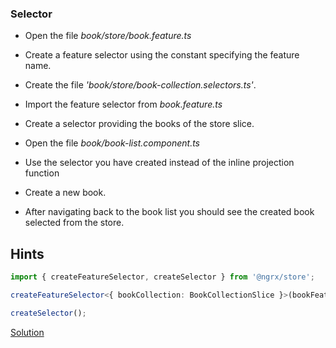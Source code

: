 ### Selector

- Open the file _book/store/book.feature.ts_
- Create a feature selector using the constant specifying the feature name.
- Create the file _'book/store/book-collection.selectors.ts'_.
- Import the feature selector from _book.feature.ts_
- Create a selector providing the books of the store slice.
- Open the file _book/book-list.component.ts_
- Use the selector you have created instead of the inline projection function

- Create a new book.
- After navigating back to the book list you should see the created book selected from the store.

## Hints

```ts
import { createFeatureSelector, createSelector } from '@ngrx/store';

createFeatureSelector<{ bookCollection: BookCollectionSlice }>(bookFeatureName);

createSelector();
```

[Solution](https://github.com/workshops-de/angular-advanced-workshop/compare/solve--ngrx-store-selection...solve--ngrx-use-selectors)
